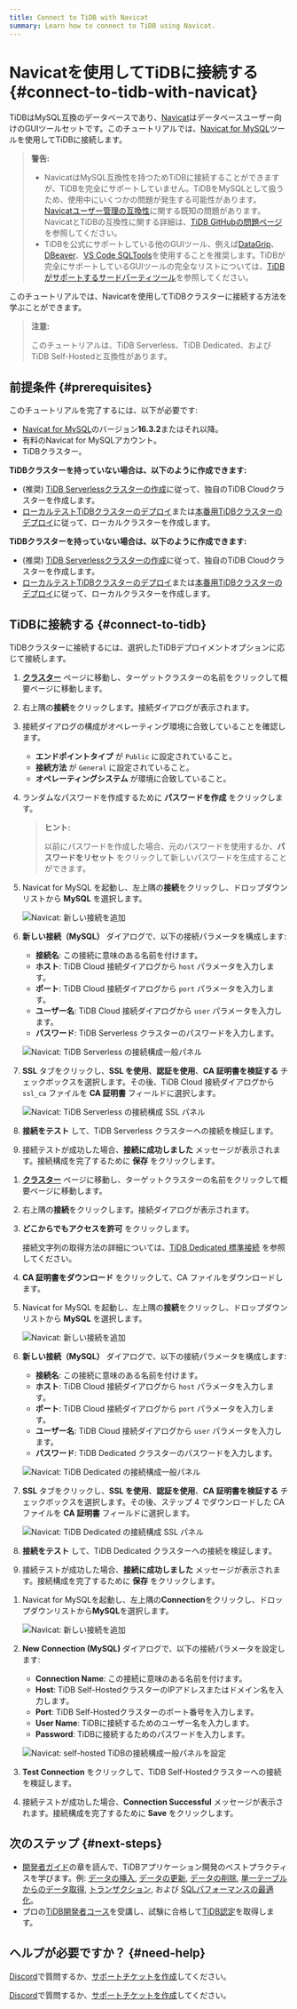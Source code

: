 ```yaml
---
title: Connect to TiDB with Navicat
summary: Learn how to connect to TiDB using Navicat.
---
```


# Navicatを使用してTiDBに接続する {#connect-to-tidb-with-navicat}

TiDBはMySQL互換のデータベースであり、[Navicat](https://www.navicat.com)はデータベースユーザー向けのGUIツールセットです。このチュートリアルでは、[Navicat for MySQL](https://www.navicat.com/en/products/navicat-for-mysql)ツールを使用してTiDBに接続します。

> **警告:**
>
> -   NavicatはMySQL互換性を持つためTiDBに接続することができますが、TiDBを完全にサポートしていません。TiDBをMySQLとして扱うため、使用中にいくつかの問題が発生する可能性があります。[Navicatユーザー管理の互換性](https://github.com/pingcap/tidb/issues/45154)に関する既知の問題があります。NavicatとTiDBの互換性に関する詳細は、[TiDB GitHubの問題ページ](https://github.com/pingcap/tidb/issues?q=is%3Aissue+navicat+is%3Aopen)を参照してください。
> -   TiDBを公式にサポートしている他のGUIツール、例えば[DataGrip](/develop/dev-guide-gui-datagrip.md)、[DBeaver](/develop/dev-guide-gui-dbeaver.md)、[VS Code SQLTools](/develop/dev-guide-gui-vscode-sqltools.md)を使用することを推奨します。TiDBが完全にサポートしているGUIツールの完全なリストについては、[TiDBがサポートするサードパーティツール](/develop/dev-guide-third-party-support.md#gui)を参照してください。

このチュートリアルでは、Navicatを使用してTiDBクラスターに接続する方法を学ぶことができます。

> **注意:**
>
> このチュートリアルは、TiDB Serverless、TiDB Dedicated、およびTiDB Self-Hostedと互換性があります。

## 前提条件 {#prerequisites}

このチュートリアルを完了するには、以下が必要です:

-   [Navicat for MySQL](https://www.navicat.com/en/download/navicat-for-mysql)のバージョン**16.3.2**またはそれ以降。
-   有料のNavicat for MySQLアカウント。
-   TiDBクラスター。

<CustomContent platform="tidb">

**TiDBクラスターを持っていない場合は、以下のように作成できます:**

-   (推奨) [TiDB Serverlessクラスターの作成](/develop/dev-guide-build-cluster-in-cloud.md)に従って、独自のTiDB Cloudクラスターを作成します。
-   [ローカルテストTiDBクラスターのデプロイ](/quick-start-with-tidb.md#deploy-a-local-test-cluster)または[本番用TiDBクラスターのデプロイ](/production-deployment-using-tiup.md)に従って、ローカルクラスターを作成します。

</CustomContent>
<CustomContent platform="tidb-cloud">

**TiDBクラスターを持っていない場合は、以下のように作成できます:**

-   (推奨) [TiDB Serverlessクラスターの作成](/develop/dev-guide-build-cluster-in-cloud.md)に従って、独自のTiDB Cloudクラスターを作成します。
-   [ローカルテストTiDBクラスターのデプロイ](https://docs.pingcap.com/tidb/stable/quick-start-with-tidb#deploy-a-local-test-cluster)または[本番用TiDBクラスターのデプロイ](https://docs.pingcap.com/tidb/stable/production-deployment-using-tiup)に従って、ローカルクラスターを作成します。

</CustomContent>

## TiDBに接続する {#connect-to-tidb}

TiDBクラスターに接続するには、選択したTiDBデプロイメントオプションに応じて接続します。

<SimpleTab>
<div label="TiDB Serverless">

1.  [**クラスター**](https://tidbcloud.com/console/clusters) ページに移動し、ターゲットクラスターの名前をクリックして概要ページに移動します。

2.  右上隅の**接続**をクリックします。接続ダイアログが表示されます。

3.  接続ダイアログの構成がオペレーティング環境に合致していることを確認します。

    -   **エンドポイントタイプ** が `Public` に設定されていること。
    -   **接続方法** が `General` に設定されていること。
    -   **オペレーティングシステム** が環境に合致していること。

4.  ランダムなパスワードを作成するために **パスワードを作成** をクリックします。

    > **ヒント:**
    >
    > 以前にパスワードを作成した場合、元のパスワードを使用するか、**パスワードをリセット** をクリックして新しいパスワードを生成することができます。

5.  Navicat for MySQL を起動し、左上隅の**接続**をクリックし、ドロップダウンリストから **MySQL** を選択します。

    ![Navicat: 新しい接続を追加](/media/develop/navicat-add-new-connection.jpg)

6.  **新しい接続（MySQL）** ダイアログで、以下の接続パラメータを構成します:

    -   **接続名**: この接続に意味のある名前を付けます。
    -   **ホスト**: TiDB Cloud 接続ダイアログから `host` パラメータを入力します。
    -   **ポート**: TiDB Cloud 接続ダイアログから `port` パラメータを入力します。
    -   **ユーザー名**: TiDB Cloud 接続ダイアログから `user` パラメータを入力します。
    -   **パスワード**: TiDB Serverless クラスターのパスワードを入力します。

    ![Navicat: TiDB Serverless の接続構成一般パネル](/media/develop/navicat-connection-config-serverless-general.png)

7.  **SSL** タブをクリックし、**SSL を使用**、**認証を使用**、**CA 証明書を検証する** チェックボックスを選択します。その後、TiDB Cloud 接続ダイアログから `ssl_ca` ファイルを **CA 証明書** フィールドに選択します。

    ![Navicat: TiDB Serverless の接続構成 SSL パネル](/media/develop/navicat-connection-config-serverless-ssl.png)

8.  **接続をテスト** して、TiDB Serverless クラスターへの接続を検証します。

9.  接続テストが成功した場合、**接続に成功しました** メッセージが表示されます。接続構成を完了するために **保存** をクリックします。

</div>
<div label="TiDB Dedicated">

1.  [**クラスター**](https://tidbcloud.com/console/clusters) ページに移動し、ターゲットクラスターの名前をクリックして概要ページに移動します。

2.  右上隅の**接続**をクリックします。接続ダイアログが表示されます。

3.  **どこからでもアクセスを許可** をクリックします。

    接続文字列の取得方法の詳細については、[TiDB Dedicated 標準接続](https://docs.pingcap.com/tidbcloud/connect-via-standard-connection) を参照してください。

4.  **CA 証明書をダウンロード** をクリックして、CA ファイルをダウンロードします。

5.  Navicat for MySQL を起動し、左上隅の**接続**をクリックし、ドロップダウンリストから **MySQL** を選択します。

    ![Navicat: 新しい接続を追加](/media/develop/navicat-add-new-connection.jpg)

6.  **新しい接続（MySQL）** ダイアログで、以下の接続パラメータを構成します:

    -   **接続名**: この接続に意味のある名前を付けます。
    -   **ホスト**: TiDB Cloud 接続ダイアログから `host` パラメータを入力します。
    -   **ポート**: TiDB Cloud 接続ダイアログから `port` パラメータを入力します。
    -   **ユーザー名**: TiDB Cloud 接続ダイアログから `user` パラメータを入力します。
    -   **パスワード**: TiDB Dedicated クラスターのパスワードを入力します。

    ![Navicat: TiDB Dedicated の接続構成一般パネル](/media/develop/navicat-connection-config-dedicated-general.png)

7.  **SSL** タブをクリックし、**SSL を使用**、**認証を使用**、**CA 証明書を検証する** チェックボックスを選択します。その後、ステップ 4 でダウンロードした CA ファイルを **CA 証明書** フィールドに選択します。

    ![Navicat: TiDB Dedicated の接続構成 SSL パネル](/media/develop/navicat-connection-config-dedicated-ssl.jpg)

8.  **接続をテスト** して、TiDB Dedicated クラスターへの接続を検証します。

9.  接続テストが成功した場合、**接続に成功しました** メッセージが表示されます。接続構成を完了するために **保存** をクリックします。

</div>
<div label="TiDB Self-Hosted">

1.  Navicat for MySQLを起動し、左上隅の**Connection**をクリックし、ドロップダウンリストから**MySQL**を選択します。

    ![Navicat: 新しい接続を追加](/media/develop/navicat-add-new-connection.jpg)

2.  **New Connection (MySQL)** ダイアログで、以下の接続パラメータを設定します:

    -   **Connection Name**: この接続に意味のある名前を付けます。
    -   **Host**: TiDB Self-HostedクラスターのIPアドレスまたはドメイン名を入力します。
    -   **Port**: TiDB Self-Hostedクラスターのポート番号を入力します。
    -   **User Name**: TiDBに接続するためのユーザー名を入力します。
    -   **Password**: TiDBに接続するためのパスワードを入力します。

    ![Navicat: self-hosted TiDBの接続構成一般パネルを設定](/media/develop/navicat-connection-config-self-hosted-general.png)

3.  **Test Connection** をクリックして、TiDB Self-Hostedクラスターへの接続を検証します。

4.  接続テストが成功した場合、**Connection Successful** メッセージが表示されます。接続構成を完了するために **Save** をクリックします。

</div>
</SimpleTab>

## 次のステップ {#next-steps}

-   [開発者ガイド](/develop/dev-guide-overview.md)の章を読んで、TiDBアプリケーション開発のベストプラクティスを学びます。例: [データの挿入](/develop/dev-guide-insert-data.md), [データの更新](/develop/dev-guide-update-data.md), [データの削除](/develop/dev-guide-delete-data.md), [単一テーブルからのデータ取得](/develop/dev-guide-get-data-from-single-table.md), [トランザクション](/develop/dev-guide-transaction-overview.md), および [SQLパフォーマンスの最適化](/develop/dev-guide-optimize-sql-overview.md)。
-   プロの[TiDB開発者コース](https://www.pingcap.com/education/)を受講し、試験に合格して[TiDB認定](https://www.pingcap.com/education/certification/)を取得します。

## ヘルプが必要ですか？ {#need-help}

<CustomContent platform="tidb">

[Discord](https://discord.gg/DQZ2dy3cuc?utm_source=doc)で質問するか、[サポートチケットを作成](/support.md)してください。

</CustomContent>

<CustomContent platform="tidb-cloud">

[Discord](https://discord.gg/DQZ2dy3cuc?utm_source=doc)で質問するか、[サポートチケットを作成](/tidb-cloud/tidb-cloud-support.md)してください。

</CustomContent>
